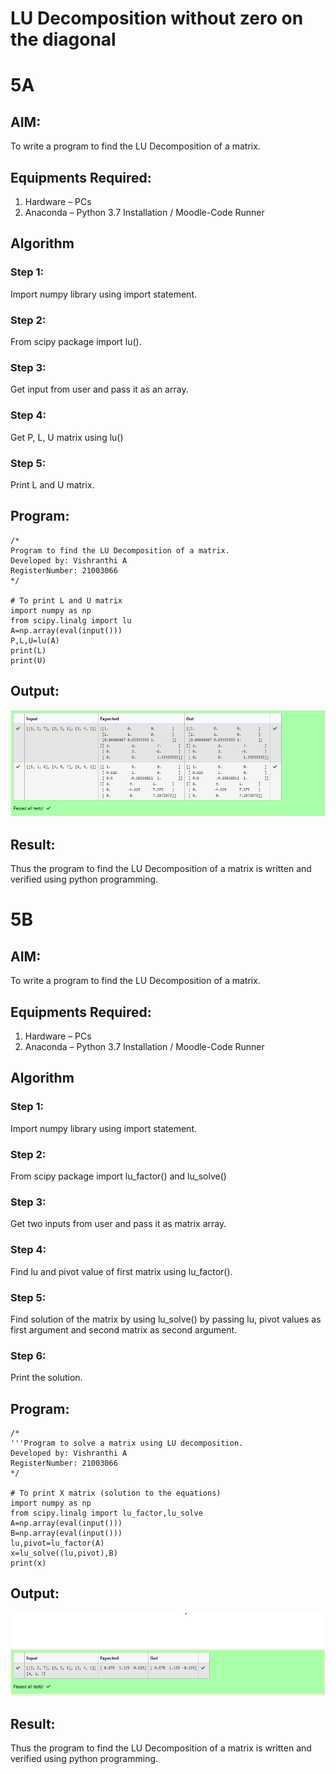 # LU Decomposition without zero on the diagonal
# 5A
## AIM:
To write a program to find the LU Decomposition of a matrix.

## Equipments Required:
1. Hardware – PCs
2. Anaconda – Python 3.7 Installation / Moodle-Code Runner

## Algorithm
### Step 1:
Import numpy library using import statement.
### Step 2:
From scipy package import lu().
### Step 3:
Get input from user and pass it as an array.
### Step 4:
Get P, L, U matrix using lu()
### Step 5:
Print L and U matrix.

## Program:
```
/*
Program to find the LU Decomposition of a matrix.
Developed by: Vishranthi A
RegisterNumber: 21003066
*/

# To print L and U matrix
import numpy as np
from scipy.linalg import lu
A=np.array(eval(input()))
P,L,U=lu(A)
print(L)
print(U)
```

## Output:
![OUTPUT](./Ex05A.png)

## Result:
Thus the program to find the LU Decomposition of a matrix is written and verified using python programming.


# 5B
## AIM:
To write a program to find the LU Decomposition of a matrix.
## Equipments Required:
1. Hardware – PCs
2. Anaconda – Python 3.7 Installation / Moodle-Code Runner
## Algorithm
### Step 1:
Import numpy library using import statement.
### Step 2:
From scipy package import lu_factor() and lu_solve()
### Step 3:
Get two inputs from user and pass it as matrix array.
### Step 4:
Find lu and pivot value of first matrix using lu_factor().
### Step 5:
Find solution of the matrix by using lu_solve() by passing lu, pivot values as first argument and
second matrix as second argument.
### Step 6:
Print the solution.
## Program:
```
/*
'''Program to solve a matrix using LU decomposition.
Developed by: Vishranthi A
RegisterNumber: 21003066
*/

# To print X matrix (solution to the equations)
import numpy as np
from scipy.linalg import lu_factor,lu_solve
A=np.array(eval(input()))
B=np.array(eval(input()))
lu,pivot=lu_factor(A)
x=lu_solve((lu,pivot),B)
print(x)
```

## Output:
![OUTPUT](./Ex05B.png)

## Result:
Thus the program to find the LU Decomposition of a matrix is written and verified using python
programming.